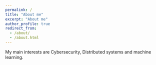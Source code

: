 ```yaml
---
permalink: /
title: "About me"
excerpt: "About me"
author_profile: true
redirect_from: 
  - /about/
  - /about.html
---
```


My main interests are Cybersecurity, Distributed systems and machine learning.